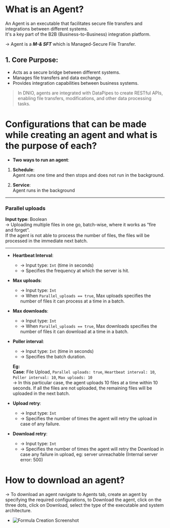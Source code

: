 # What is an Agent?

An Agent is an executable that facilitates secure file transfers and integrations between different systems.  
It's a key part of the B2B (Business-to-Business) integration platform.

→ Agent is a _**M-&amp; SFT**_ which is Managed-Secure File Transfer.

## 1. Core Purpose:

- Acts as a secure bridge between different systems.
- Manages file transfers and data exchange.
- Provides integration capabilities between business systems.

> In DNIO, agents are integrated with DataPipes to create RESTful APIs, enabling file transfers, modifications, and other data processing tasks.

# Configurations that can be made while creating an agent and what is the purpose of each?

- **Two ways to run an agent**:

1. **Schedule**:  
   Agent runs one time and then stops and does not run in the background.

2. **Service**:  
   Agent runs in the background

---

### Parallel uploads

**Input type**: Boolean  
→ Uploading multiple files in one go, batch-wise, where it works as “fire and forget”.  
If the agent is not able to process the number of files, the files will be processed in the immediate next batch.

---

- **Heartbeat Interval**:
  - → Input type: `Int` (time in seconds)  
  - → Specifies the frequency at which the server is hit.

- **Max uploads**:
  - → Input type: `Int`  
  - → When `Parallel_uploads == true`, Max uploads specifies the number of files it can process at a time in a batch.

- **Max downloads**:
  - → Input type: `Int`  
  - → When `Parallel_uploads == true`, Max downloads specifies the number of files it can download at a time in a batch.

- **Poller interval**:
  - → Input type: `Int` (time in seconds)  
  - → Specifies the batch duration.

  **Eg:**  
  **Case**: File Upload, `Parallel uploads: true`, `Heartbeat interval: 10`, `Poller interval: 10`, `Max uploads: 10`  
  → In this particular case, the agent uploads 10 files at a time within 10 seconds. If all the files are not uploaded, the remaining files will be uploaded in the next batch.

- **Upload retry**:
  - → Input type: `Int`  
  - → Specifies the number of times the agent will retry the upload in case of any failure.

- **Download retry**:
  - → Input type: `Int`  
  - → Specifies the number of times the agent will retry the Download in case any failure in upload, eg: server unreachable (Internal server error: 500)

# How to download an agent?

→ To download an agent navigate to Agents tab, create an agent by specifying the required configurations, to Download the agent, click on the three dots, click on Download, select the type of the executable and system architecture.

- <img src="/app/assets/docs/images/agents_0.png" alt="Formula Creation Screenshot" />